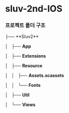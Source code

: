 # sluv-2nd-IOS

### 프로젝트 폴더 구조
<aside>
├── **Sluv2**

│   ├── **App**

│   ├── **Extensions**

│   ├── **Resource**

│   │   ├── **Assets.xcassets**

│   │   └── **Fonts**

│   ├── **Util**

│   └── **Views**

</aside>
